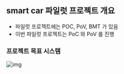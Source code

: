 ## smart car 파일럿 프로젝트 개요
- 파일럿 프로젝트에는 POC, PoV, BMT 가 있음
- 이번 파일럿 프로젝트는 PoC 와 PoV 를 진행

### 프로젝트 목표 시스템
![img](https://github.com/koni114/TIL/blob/master/Operating-System/img/smartCar_1.JPG)